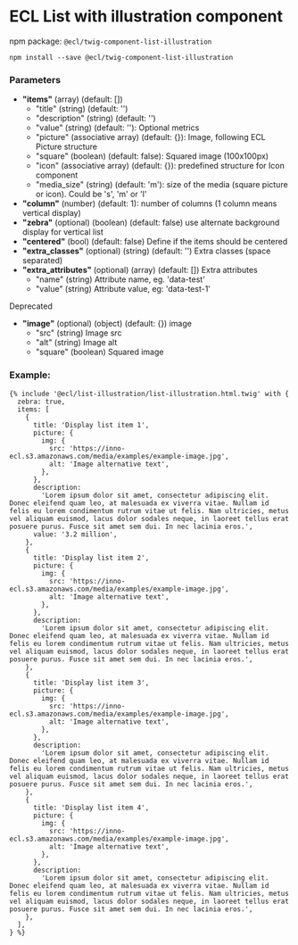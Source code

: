 # ECL List with illustration component

npm package: `@ecl/twig-component-list-illustration`

```shell
npm install --save @ecl/twig-component-list-illustration
```

### Parameters

- **"items"** (array) (default: [])
  - "title" (string) (default: '')
  - "description" (string) (default: '')
  - "value" (string) (default: ''): Optional metrics
  - "picture" (associative array) (default: {}): Image, following ECL Picture structure
  - "square" (boolean) (default: false): Squared image (100x100px)
  - "icon" (associative array) (default: {}): predefined structure for Icon component
  - "media_size" (string) (default: 'm'): size of the media (square picture or icon). Could be 's', 'm' or 'l'
- **"column"** (number) (default: 1): number of columns (1 column means vertical display)
- **"zebra"** (optional) (boolean) (default: false) use alternate background display for vertical list
- **"centered"** (bool) (default: false) Define if the items should be centered
- **"extra_classes"** (optional) (string) (default: '') Extra classes (space separated)
- **"extra_attributes"** (optional) (array) (default: []) Extra attributes
  - "name" (string) Attribute name, eg. 'data-test'
  - "value" (string) Attribute value, eg: 'data-test-1'

Deprecated

- **"image"** (optional) (object) (default: {}) image
  - "src" (string) Image src
  - "alt" (string) Image alt
  - "square" (boolean) Squared image

### Example:

<!-- prettier-ignore -->
```twig
{% include '@ecl/list-illustration/list-illustration.html.twig' with {
  zebra: true,
  items: [
    {
      title: 'Display list item 1',
      picture: {
        img: {
          src: 'https://inno-ecl.s3.amazonaws.com/media/examples/example-image.jpg',
          alt: 'Image alternative text',
        },
      },
      description:
        'Lorem ipsum dolor sit amet, consectetur adipiscing elit. Donec eleifend quam leo, at malesuada ex viverra vitae. Nullam id felis eu lorem condimentum rutrum vitae ut felis. Nam ultricies, metus vel aliquam euismod, lacus dolor sodales neque, in laoreet tellus erat posuere purus. Fusce sit amet sem dui. In nec lacinia eros.',
      value: '3.2 million',
    },
    {
      title: 'Display list item 2',
      picture: {
        img: {
          src: 'https://inno-ecl.s3.amazonaws.com/media/examples/example-image.jpg',
          alt: 'Image alternative text',
        },
      },
      description:
        'Lorem ipsum dolor sit amet, consectetur adipiscing elit. Donec eleifend quam leo, at malesuada ex viverra vitae. Nullam id felis eu lorem condimentum rutrum vitae ut felis. Nam ultricies, metus vel aliquam euismod, lacus dolor sodales neque, in laoreet tellus erat posuere purus. Fusce sit amet sem dui. In nec lacinia eros.',
    },
    {
      title: 'Display list item 3',
      picture: {
        img: {
          src: 'https://inno-ecl.s3.amazonaws.com/media/examples/example-image.jpg',
          alt: 'Image alternative text',
        },
      },
      description:
        'Lorem ipsum dolor sit amet, consectetur adipiscing elit. Donec eleifend quam leo, at malesuada ex viverra vitae. Nullam id felis eu lorem condimentum rutrum vitae ut felis. Nam ultricies, metus vel aliquam euismod, lacus dolor sodales neque, in laoreet tellus erat posuere purus. Fusce sit amet sem dui. In nec lacinia eros.',
    },
    {
      title: 'Display list item 4',
      picture: {
        img: {
          src: 'https://inno-ecl.s3.amazonaws.com/media/examples/example-image.jpg',
          alt: 'Image alternative text',
        },
      },
      description:
        'Lorem ipsum dolor sit amet, consectetur adipiscing elit. Donec eleifend quam leo, at malesuada ex viverra vitae. Nullam id felis eu lorem condimentum rutrum vitae ut felis. Nam ultricies, metus vel aliquam euismod, lacus dolor sodales neque, in laoreet tellus erat posuere purus. Fusce sit amet sem dui. In nec lacinia eros.',
    },
  ],
} %}
```
